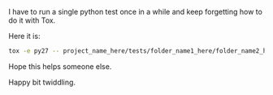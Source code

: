 <!-- 
.. title: How to Run a Single Test With Tox
.. slug: how-to-run-a-single-test-with-tox
.. date: 2014/03/07 04:49:53
.. tags: python,testing,cli
.. link: 
.. description: 
.. type: text
-->

I have to run a single python test once in a while and keep forgetting how to do it with Tox.

Here it is:

```bash
tox -e py27 -- project_name_here/tests/folder_name1_here/folder_name2_here/test_file_name_here.py:TestClassName.test_method_name
```

Hope this helps someone else.

Happy bit twiddling.
